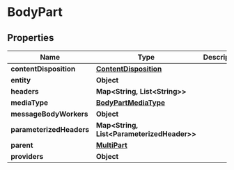 

# BodyPart


## Properties

| Name | Type | Description | Notes |
|------------ | ------------- | ------------- | -------------|
|**contentDisposition** | [**ContentDisposition**](ContentDisposition.md) |  |  [optional] |
|**entity** | **Object** |  |  [optional] |
|**headers** | **Map&lt;String, List&lt;String&gt;&gt;** |  |  [optional] |
|**mediaType** | [**BodyPartMediaType**](BodyPartMediaType.md) |  |  [optional] |
|**messageBodyWorkers** | **Object** |  |  [optional] |
|**parameterizedHeaders** | **Map&lt;String, List&lt;ParameterizedHeader&gt;&gt;** |  |  [optional] |
|**parent** | [**MultiPart**](MultiPart.md) |  |  [optional] |
|**providers** | **Object** |  |  [optional] |




